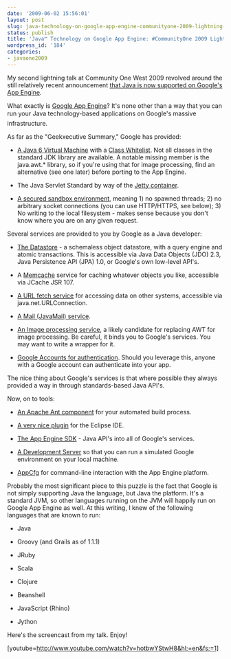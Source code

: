 ```yaml
---
date: '2009-06-02 15:56:01'
layout: post
slug: java-technology-on-google-app-engine-communityone-2009-lightning-talk
status: publish
title: 'Java™ Technology on Google App Engine: #CommunityOne 2009 Lightning Talk'
wordpress_id: '184'
categories:
- javaone2009
---
```


My second lightning talk at Community One West 2009 revolved around the still relatively recent announcement [that Java is now supported on Google's App Engine](http://code.google.com/appengine/docs/java/overview.html).

What exactly is [Google App Engine](http://code.google.com/appengine)? It's none other than a way that you can run your Java technology-based applications on Google's massive infrastructure.

As far as the "Geekxecutive Summary," Google has provided:



	
  * [A Java 6 Virtual Machine](http://code.google.com/appengine/docs/java/runtime.html) with a [Class Whitelist](http://code.google.com/appengine/docs/java/jrewhitelist.html). Not all classes in the standard JDK library are available. A notable missing member is the java.awt.* library, so if you're using that for image processing, find an alternative (see one later) before porting to the App Engine.

	
  * The Java Servlet Standard by way of the [Jetty container](http://www.mortbay.org/jetty/).

	
  * [A secured sandbox environment](http://code.google.com/appengine/docs/java/runtime.html#The_Sandbox), meaning 1) no spawned threads; 2) no arbitrary socket connections (you can use HTTP/HTTPS, see below); 3) No writing to the local filesystem - makes sense because you don't know where you are on any given request.



Several services are provided to you by Google as a Java developer:


	
  * [The Datastore](http://code.google.com/appengine/docs/java/datastore/) - a schemaless object datastore, with a query engine and atomic transactions. This is accessible via Java Data Objects (JDO) 2.3, Java Persistence API (JPA) 1.0, or Google's own low-level API's.

	
  * A [Memcache](http://code.google.com/appengine/docs/java/memcache/) service for caching whatever objects you like, accessible via JCache JSR 107.

	
  * [A URL fetch service](http://code.google.com/appengine/docs/java/urlfetch/) for accessing data on other systems, accessible via java.net.URLConnection.

	
  * [A Mail (JavaMail) service](http://code.google.com/appengine/docs/java/mail/).

	
  * [An Image processing service](http://code.google.com/appengine/docs/java/images/), a likely candidate for replacing AWT for image processing. Be careful, it binds you to Google's services. You may want to write a wrapper for it.

	
  * [Google Accounts for authentication](http://code.google.com/appengine/docs/java/users/). Should you leverage this, anyone with a Google account can authenticate into your app.



The nice thing about Google's services is that where possible they always provided a way in through standards-based Java API's.

Now, on to tools:


	
  * [An Apache Ant component](http://code.google.com/appengine/docs/java/tools/ant.html) for your automated build process.

	
  * [A very nice plugin](http://code.google.com/appengine/docs/java/tools/eclipse.html) for the Eclipse IDE.

	
  * [The App Engine SDK](http://code.google.com/appengine/docs/java/gettingstarted/installing.html) - Java API's into all of Google's services.

	
  * [A Development Server](http://code.google.com/appengine/docs/java/tools/devserver.html) so that you can run a simulated Google environment on your local machine.

	
  * [AppCfg](http://code.google.com/appengine/docs/java/tools/uploadinganapp.html) for command-line interaction with the App Engine platform.



Probably the most significant piece to this puzzle is the fact that Google is not simply supporting Java the language, but Java the platform. It's a standard JVM, so other languages running on the JVM will happily run on Google App Engine as well. At this writing, I knew of the following languages that are known to run:


	
  * Java

	
  * Groovy (and Grails as of 1.1.1)

	
  * JRuby

	
  * Scala

	
  * Clojure

	
  * Beanshell

	
  * JavaScript (Rhino)

	
  * Jython



Here's the screencast from my talk. Enjoy!

[youtube=http://www.youtube.com/watch?v=hotbwYStwH8&hl;=en&fs;=1]

